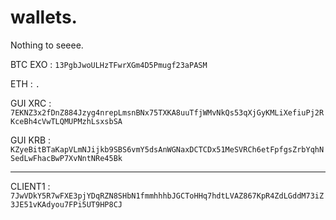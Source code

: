 # wallets.
Nothing to seeee.

BTC EXO : ```13PgbJwoULHzTFwrXGm4D5Pmugf23aPASM```

ETH : ```.```

GUI XRC : ```7EKNZ3x2fDnZ884Jzyg4nrepLmsnBNx75TXKA8uuTfjWMvNkQs53qXjGyKMLiXefiuPj2RKceBh4cVwTLQMUPMzhLsxsbSA```

GUI KRB : ```KZyeBitBTaKapVLmNJijkb9SBS6vmY5dsAnWGNaxDCTCDx51MeSVRCh6etFpfgsZrbYqhNSedLwFhacBwP7XvNntNRe45Bk```

-------------------------------------------------------

CLIENT1 : ```7JwVDkY5R7wFXE3pjYDqRZN8SHbN1fmmhhhbJGCToHHq7hdtLVAZ867KpR4ZdLGddM73iZ3JE51vKAdyou7FPi5UT9HP8CJ```
